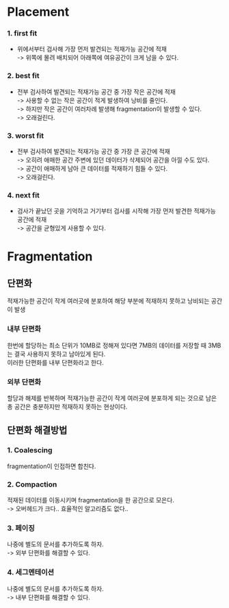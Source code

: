 # Placement
### 1. first fit
- 위에서부터 검사해 가장 먼저 발견되는 적재가능 공간에 적재<br/>
-> 위쪽에 몰려 배치되어 아래쪽에 여유공간이 크게 남을 수 있다.

### 2. best fit
- 전부 검사하여 발견되는 적재가능 공간 중 가장 작은 공간에 적재 <br/>
-> 사용할 수 없는 작은 공간이 적게 발생하여 낭비를 줄인다.<br/>
-> 하지만 작은 공간이 여러차례 발생해 fragmentation이 발생할 수 있다.<br/>
-> 오래걸린다.
  
### 3. worst fit
- 전부 검사하여 발견되는 적재가능 공간 중 가장 큰 공간에 적재<br/>
-> 오히려 애매한 공간 주변에 있던 데이터가 삭제되어 공간을 아낄 수도 있다.<br/>
-> 공간이 애매하게 남아 큰 데이터를 적재하기 힘들 수 있다.<br/>
-> 오래걸린다.

### 4. next fit
- 검사가 끝났던 곳을 기억하고 거기부터 검사를 시작해 가장 먼저 발견한 적재가능 공간에 적재<br/>
-> 공간을 균형있게 사용할 수 있다.

# Fragmentation
## 단편화
적재가능한 공간이 작게 여러곳에 분포하여 해당 부분에 적재하지 못하고 낭비되는 공간이 발생
### 내부 단편화
한번에 할당하는 최소 단위가 10MB로 정해져 있다면 7MB의 데이터를 저장할 때 3MB는 결국 사용하지 못하고 남아있게 된다.<br/>
이러한 단편화를 내부 단편화라고 한다.
### 외부 단편화
할당과 해제를 반복하며 적재가능한 공간이 작게 여러곳에 분포하게 되는 것으로 남은 총 공간은 충분하지만 적재하지 못하는 현상이다.

## 단편화 해결방법
### 1. Coalescing
fragmentation이 인접하면 합친다.
### 2. Compaction
적재된 데이터를 이동시키며 fragmentation을 한 공간으로 모은다. <br/>
-> 오버헤드가 크다.. 효율적인 알고리즘도 없다..
### 3. 페이징
나중에 별도의 문서를 추가하도록 하자.<br/>
-> 외부 단편화를 해결할 수 있다.
### 4. 세그멘테이션
나중에 별도의 문서를 추가하도록 하자.<br/>
-> 내부 단편화를 해결할 수 있다.
